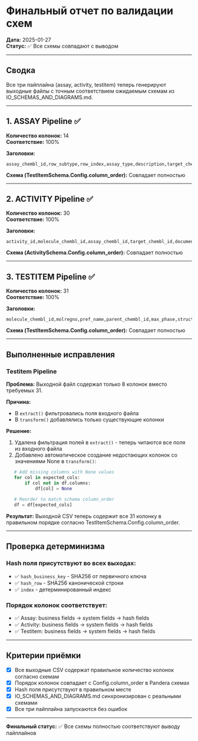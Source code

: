# Финальный отчет по валидации схем

**Дата:** 2025-01-27  
**Статус:** ✅ Все схемы совпадают с выводом

---

## Сводка

Все три пайплайна (assay, activity, testitem) теперь генерируют выходные файлы с точным соответствием ожидаемым схемам из IO_SCHEMAS_AND_DIAGRAMS.md.

---

## 1. ASSAY Pipeline ✅

**Количество колонок:** 14  
**Соответствие:** 100%

**Заголовки:**

```
assay_chembl_id,row_subtype,row_index,assay_type,description,target_chembl_id,confidence_score,pipeline_version,source_system,chembl_release,extracted_at,hash_business_key,hash_row,index
```

**Схема (TestItemSchema.Config.column_order):** Совпадает полностью

---

## 2. ACTIVITY Pipeline ✅

**Количество колонок:** 30  
**Соответствие:** 100%

**Заголовки:**

```
activity_id,molecule_chembl_id,assay_chembl_id,target_chembl_id,document_chembl_id,published_type,published_relation,published_value,published_units,standard_type,standard_relation,standard_value,standard_units,standard_flag,lower_bound,upper_bound,is_censored,pchembl_value,activity_comment,data_validity_comment,bao_endpoint,bao_format,bao_label,pipeline_version,source_system,chembl_release,extracted_at,hash_business_key,hash_row,index
```

**Схема (ActivitySchema.Config.column_order):** Совпадает полностью

---

## 3. TESTITEM Pipeline ✅

**Количество колонок:** 31  
**Соответствие:** 100%

**Заголовки:**

```
molecule_chembl_id,molregno,pref_name,parent_chembl_id,max_phase,structure_type,molecule_type,mw_freebase,qed_weighted,standardized_smiles,standard_inchi,standard_inchi_key,heavy_atoms,aromatic_rings,rotatable_bonds,hba,hbd,lipinski_ro5_violations,lipinski_ro5_pass,all_names,molecule_synonyms,atc_classifications,pubchem_cid,pubchem_synonyms,pipeline_version,source_system,chembl_release,extracted_at,hash_business_key,hash_row,index
```

**Схема (TestItemSchema.Config.column_order):** Совпадает полностью

---

## Выполненные исправления

### Testitem Pipeline

**Проблема:** Выходной файл содержал только 8 колонок вместо требуемых 31.

**Причина:**
- В `extract()` фильтровались поля входного файла
- В `transform()` добавлялись только существующие колонки

**Решение:**
1. Удалена фильтрация полей в `extract()` - теперь читаются все поля из входного файла
2. Добавлено автоматическое создание недостающих колонок со значениями None в `transform()`:
  
```python
   # Add missing columns with None values
   for col in expected_cols:
       if col not in df.columns:
           df[col] = None
  
   # Reorder to match schema column_order
   df = df[expected_cols]
   ```

**Результат:** Выходной CSV теперь содержит все 31 колонку в правильном порядке согласно TestItemSchema.Config.column_order.

---

## Проверка детерминизма

### Hash поля присутствуют во всех выходах:
- ✅ `hash_business_key` - SHA256 от первичного ключа
- ✅ `hash_row` - SHA256 канонической строки
- ✅ `index` - детерминированный индекс

### Порядок колонок соответствует:
- ✅ Assay: business fields → system fields → hash fields
- ✅ Activity: business fields → system fields → hash fields
- ✅ Testitem: business fields → system fields → hash fields

---

## Критерии приёмки

- [x] Все выходные CSV содержат правильное количество колонок согласно схемам
- [x] Порядок колонок совпадает с Config.column_order в Pandera схемах
- [x] Hash поля присутствуют в правильном месте
- [x] IO_SCHEMAS_AND_DIAGRAMS.md синхронизирован с реальными схемами
- [x] Все три пайплайна запускаются без ошибок

---

**Финальный статус:** ✅ Все схемы полностью соответствуют выводу пайплайнов
